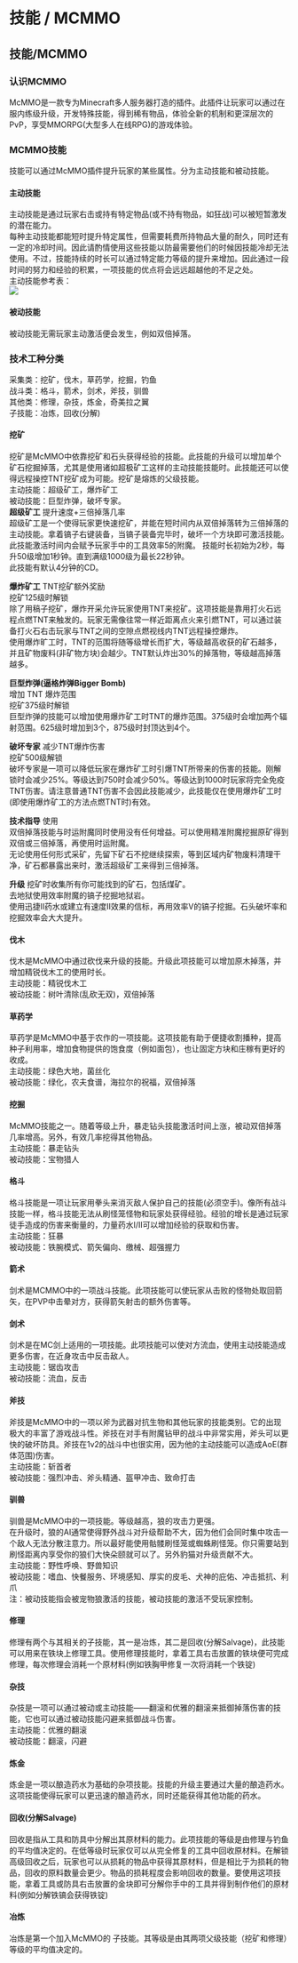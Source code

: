 # 技能  / MCMMO

## 技能/MCMMO

### 认识MCMMO

McMMO是一款专为Minecraft多人服务器打造的插件。此插件让玩家可以通过在服内练级升级，开发特殊技能，得到稀有物品，体验全新的机制和更深层次的PvP，享受MMORPG\(大型多人在线RPG\)的游戏体验。

### MCMMO技能

技能可以通过McMMO插件提升玩家的某些属性。分为主动技能和被动技能。

#### 主动技能

主动技能是通过玩家右击或持有特定物品\(或不持有物品，如狂战\)可以被短暂激发的潜在能力。  
每种主动技能都能短时提升特定属性，但需要耗费所持物品大量的耐久，同时还有一定的冷却时间。因此请酌情使用这些技能以防最需要他们的时候因技能冷却无法使用。不过，技能持续的时长可以通过特定能力等级的提升来增加。因此通过一段时间的努力和经验的积累，一项技能的优点将会远远超越他的不足之处。  
主动技能参考表：  
![](https://s3.ax1x.com/2020/11/15/DiNkP1.png)

#### 被动技能

被动技能无需玩家主动激活便会发生，例如双倍掉落。

### 技术工种分类

采集类：挖矿，伐木，草药学，挖掘，钓鱼  
战斗类：格斗，箭术，剑术，斧技，驯兽  
其他类：修理，杂技，炼金，奇美拉之翼  
子技能：冶炼，回收\(分解\)

#### 挖矿

挖矿是McMMO中依靠挖矿和石头获得经验的技能。此技能的升级可以增加单个矿石挖掘掉落，尤其是使用诸如超极矿工这样的主动技能技能时。此技能还可以使得远程操控TNT挖矿成为可能。挖矿是熔炼的父级技能。  
主动技能：超级矿工，爆炸矿工  
被动技能：巨型炸弹，破坏专家。  
**超级矿工** 提升速度+三倍掉落几率  
超级矿工是一个使得玩家更快速挖矿，并能在短时间内从双倍掉落转为三倍掉落的主动技能。拿着镐子右键装备，当镐子装备完毕时，破坏一个方块即可激活技能。此技能激活时间内会赋予玩家手中的工具效率5的附魔。 技能时长初始为2秒，每升50级增加1秒钟。直到满级1000级为最长22秒钟。  
此技能有默认4分钟的CD。

**爆炸矿工** TNT挖矿额外奖励  
挖矿125级时解锁  
除了用稿子挖矿，爆炸开采允许玩家使用TNT来挖矿。这项技能是靠用打火石远程点燃TNT来触发的。玩家无需像往常一样近距离点火来引燃TNT，可以通过装备打火石右击玩家与TNT之间的空隙点燃视线内TNT远程操控爆炸。  
使用爆炸旷工时，TNT的范围将随等级增长而扩大，等级越高收获的矿石越多，并且矿物废料\(非矿物方块\)会越少。TNT默认炸出30%的掉落物，等级越高掉落越多。

**巨型炸弹\(逼格炸弹Bigger Bomb\)**  
增加 TNT 爆炸范围  
挖矿375级时解锁  
巨型炸弹的技能可以增加使用爆炸矿工时TNT的爆炸范围。375级时会增加两个辐射范围。625级时增加到3个，875级时封顶达到4个。

**破坏专家** 减少TNT爆炸伤害  
挖矿500级解锁  
破坏专家是一项可以降低玩家在爆炸矿工时引爆TNT所带来的伤害的技能。刚解锁时会减少25%。等级达到750时会减少50%。等级达到1000时玩家将完全免疫TNT伤害。请注意普通TNT伤害不会因此技能减少，此技能仅在使用爆炸矿工时\(即使用爆炸矿工的方法点燃TNT时\)有效。

**技术指导** 使用  
双倍掉落技能与时运附魔同时使用没有任何增益。可以使用精准附魔挖掘原矿得到双倍或三倍掉落，再使用时运附魔。  
无论使用任何形式采矿，先留下矿石不挖继续探索，等到区域内矿物废料清理干净，矿石都暴露出来时，激活超级矿工来得到三倍掉落。

**升级** 挖矿时收集所有你可能找到的矿石，包括煤矿。  
去地狱使用效率附魔的镐子挖掘地狱岩。  
使用迅捷II药水或建立有速度II效果的信标，再用效率V的镐子挖掘。石头破坏率和挖掘效率会大大提升。

#### 伐木

伐木是McMMO中通过砍伐来升级的技能。升级此项技能可以增加原木掉落，并增加精锐伐木工的使用时长。  
主动技能：精锐伐木工  
被动技能：树叶清除\(乱砍无双\)，双倍掉落

#### 草药学

草药学是McMMO中基于农作的一项技能。这项技能有助于便捷收割播种，提高种子利用率，增加食物提供的饱食度（例如面包），也让固定方块和庄稼有更好的收成。  
主动技能：绿色大地，菌丝化  
被动技能：绿化，农夫食谱，海拉尔的祝福，双倍掉落

#### 挖掘

McMMO技能之一。随着等级上升，暴走钻头技能激活时间上涨，被动双倍掉落几率增高。另外，有效几率挖得其他物品。  
主动技能：暴走钻头  
被动技能：宝物猎人

#### 格斗

格斗技能是一项让玩家用拳头来消灭敌人保护自己的技能\(必须空手\)。像所有战斗技能一样，格斗技能无法从刷怪笼怪物和玩家处获得经验。经验的增长是通过玩家徒手造成的伤害来衡量的，力量药水I/II可以增加经验的获取和伤害。  
主动技能：狂暴  
被动技能：铁腕模式、箭矢偏向、缴械、超强握力

#### 箭术

剑术是MCMMO中的一项战斗技能。此项技能可以使玩家从击败的怪物处取回箭矢，在PVP中击晕对方，获得箭矢射击的额外伤害等。

#### 剑术

剑术是在MC剑上适用的一项技能。此项技能可以使对方流血，使用主动技能造成更多伤害，在近身攻击中反击敌人。  
主动技能：锯齿攻击  
被动技能：流血，反击

#### 斧技

斧技是McMMO中的一项以斧为武器对抗生物和其他玩家的技能类别。它的出现极大的丰富了游戏战斗性。斧技在对手有附魔钻甲的战斗中非常实用，斧头可以更快的破坏防具。斧技在1v2的战斗中也很实用，因为他的主动技能可以造成AoE\(群体范围\)伤害。  
主动技能：斩首者  
被动技能：强烈冲击、斧头精通、盔甲冲击、致命打击

#### 驯兽

驯兽是McMMO中的一项技能。等级越高，狼的攻击力更强。  
在升级时，狼的AI通常使得野外战斗对升级帮助不大，因为他们会同时集中攻击一个敌人无法分散注意力。所以最好能使用骷髅刷怪笼或蜘蛛刷怪笼。你只需要站到刷怪距离内享受你的狼们大快朵颐就可以了。另外豹猫对升级贡献不大。  
主动技能：野性呼唤、野兽知识  
被动技能：嗜血、快餐服务、环境感知、厚实的皮毛、犬神的庇佑、冲击抵抗、利爪  
注：被动技能指会被宠物狼激活的技能，被动技能的激活不受玩家控制。

#### 修理

修理有两个与其相关的子技能，其一是冶炼，其二是回收\(分解Salvage\)，此技能可以用来在铁块上修理工具。使用修理技能时，拿着工具右击放置的铁块便可完成修理，每次修理会消耗一个原材料\(例如铁胸甲修复一次将消耗一个铁锭\)

#### 杂技

杂技是一项可以通过被动或主动技能——翻滚和优雅的翻滚来抵御掉落伤害的技能，它也可以通过被动技能闪避来抵御战斗伤害。  
主动技能：优雅的翻滚  
被动技能：翻滚，闪避

#### 炼金

炼金是一项以酿造药水为基础的杂项技能。技能的升级主要通过大量的酿造药水。这项技能使得玩家可以更迅速的酿造药水，同时还能获得其他功能的药水。

#### 回收\(分解Salvage\)

回收是指从工具和防具中分解出其原材料的能力。此项技能的等级是由修理与钓鱼的平均值决定的。在低等级时玩家仅可以从完全修复的工具中回收原材料。在解锁高级回收之后，玩家也可以从损耗的物品中获得其原材料，但是相比于为损耗的物品，回收的原料数量会更少。物品的损耗程度会影响回收的数量。要使用这项技能，拿着工具或防具右击放置的金块即可分解你手中的工具并得到制作他们的原材料\(例如分解铁镐会获得铁锭\)

#### 冶炼

冶炼是第一个加入McMMO的 子技能。其等级是由其两项父级技能（挖矿和修理）等级的平均值决定的。

